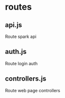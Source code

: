 # routes

## api.js

Route spark api

## auth.js

Route login auth

## controllers.js

Route web page controllers